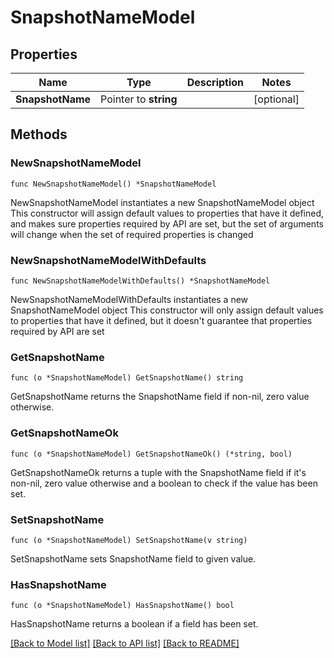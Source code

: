 # SnapshotNameModel

## Properties

Name | Type | Description | Notes
------------ | ------------- | ------------- | -------------
**SnapshotName** | Pointer to **string** |  | [optional] 

## Methods

### NewSnapshotNameModel

`func NewSnapshotNameModel() *SnapshotNameModel`

NewSnapshotNameModel instantiates a new SnapshotNameModel object
This constructor will assign default values to properties that have it defined,
and makes sure properties required by API are set, but the set of arguments
will change when the set of required properties is changed

### NewSnapshotNameModelWithDefaults

`func NewSnapshotNameModelWithDefaults() *SnapshotNameModel`

NewSnapshotNameModelWithDefaults instantiates a new SnapshotNameModel object
This constructor will only assign default values to properties that have it defined,
but it doesn't guarantee that properties required by API are set

### GetSnapshotName

`func (o *SnapshotNameModel) GetSnapshotName() string`

GetSnapshotName returns the SnapshotName field if non-nil, zero value otherwise.

### GetSnapshotNameOk

`func (o *SnapshotNameModel) GetSnapshotNameOk() (*string, bool)`

GetSnapshotNameOk returns a tuple with the SnapshotName field if it's non-nil, zero value otherwise
and a boolean to check if the value has been set.

### SetSnapshotName

`func (o *SnapshotNameModel) SetSnapshotName(v string)`

SetSnapshotName sets SnapshotName field to given value.

### HasSnapshotName

`func (o *SnapshotNameModel) HasSnapshotName() bool`

HasSnapshotName returns a boolean if a field has been set.


[[Back to Model list]](../README.md#documentation-for-models) [[Back to API list]](../README.md#documentation-for-api-endpoints) [[Back to README]](../README.md)


